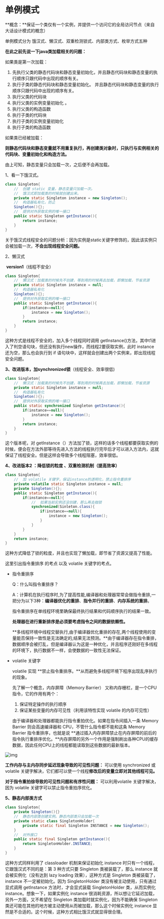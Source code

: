 # 单例模式

**概念：**保证一个类仅有一个实例，并提供一个访问它的全局访问节点（来自大话设计模式的概念）

单例模式分为 饿汉式、懒汉式、双重检测锁式、内部类方式、枚举方式五种

**在此之前先说一下java类加载相关的问题：**

如果类是第一次加载：

1. 先执行父类的静态代码块和静态变量初始化，并且静态代码块和静态变量的执行顺序只跟代码中出现的顺序有关。
2. 执行子类的静态代码块和静态变量初始化。 并且静态代码块和静态变量的执行顺序只跟代码中出现的顺序有关。
3. 执行父类的代码块
4. 执行父类的实例变量初始化 。
5. 执行父类的构造函数
6. 执行子类的代码块
7. 执行子类的实例变量初始化
8. 执行子类的构造函数

如果类已经被加载：

**则静态代码块和静态变量就不用重复执行，再创建类对象时，只执行与实例相关的代码块、变量初始化和构造方法。**

由上可知，静态变量只会加载一次，之后便不会再加载。

1、看一下饿汉式。

```java
class Singleton{
    //	创建 static 变量，静态变量只加载一次。 
    //	饿汉式即加载类的时候就创建出来。
    private static Singleton instance = new Singleton();
    //	构造器私有化，防止
    Singleton(){};
    //	提供对外获取实例的唯一接口
    public static Singleton getInstance(){
        return instance;
    }
}
```

关于饿汉式线程安全的问题分析：因为实例是static关键字修饰的，因此该实例只会被加载一次，**不会出现线程安全问题。**

2、懒汉式

​	**version1**（线程不安全）

```java
class Singleton{
    //	懒汉式：加载类的时候先不创建，等到用的时候再去加载，即懒加载，节省资源
    private static Singleton instance = null;
    //	构造器私有化
    Singleton(){};
    //	提供对外获取实例的唯一接口
    public static Singleton getInstance(){
   		if(instance==null){
            instance = new Singleton();
        }
        return instance;
    }
}
```

这种方式是线程不安全的，加入多个线程同时调用 getInstance()方法，其中t1进入了判空语句块，但还没有执行new操作，而线程2要获取实例，此时 instance 还为空，那么也会执行到 if 语句块中，这样就会创建出两个实例来，即出现线程安全问题。

**3、改进版本，加synchronized锁**（线程安全、效率很低)

```java
class Singleton{
    //	懒汉式：加载类的时候先不创建，等到用的时候再去加载，即懒加载，节省资源
    private static Singleton instance = null;
    //	构造器私有化
    Singleton(){};
    //	提供对外获取实例的唯一接口
    public static synchronized Singleton getInstance(){
   		if(instance==null){
            instance = new Singleton();
        }
        return instance;
    }
}
```

这个版本呢，对 getInstance（）方法加了锁，这样的话多个线程都要获取实例的时候，便会在方法外部等待先进入方法的线程执行完毕后才可以进入方法内，这就保证了线程安全。但是这样会导致多个线程阻塞，效率很低。

**4、改进版本2 ：降低锁的粒度 、双重检测机制（提高效率）**

```java
class Singleton{
    //	加 volatile 关键字，保证instance的透明化，禁止指令重排序
    private volatile static Singleton instance = null;
    private Singleton(){};
    public static Singleton getInstance(){
        if(instance==null){
            //	如果当前实例还没创建，那么再去枷锁
            synchronized(Sinleton.class){
                if(instance==null){
                    instance = new Singleton();
                }
            }
        }
    }
    return instance;
}
```

这种方式降低了锁的粒度，并且也实现了懒加载，即节省了资源又提高了性能。

这里引出指令重排序 的考点 以及 volatile 关键字的考点。

- 指令重排序

  Q：什么叫指令重排序？

  A：计算机在执行程序时,为了提高性能,编译器和处理器常常会做指令重排,一把分为以下3种：**编译器优化的重排**、**指令并行的重排**、**内存系统的重排**。

  指令重排序在单线程环境里确保最终执行结果和代码顺序执行的结果一致。

  **处理器在进行重新排序是必须要考虑指令之间的数据依赖性。**

  **多线程环境中线程交替执行,由于编译器优化重排的存在,两个线程使用的变量能否保持一致性是无法确定的,结果无法预测。**由于编译器存在指令重排，数据顺序会被打乱，但是编译器认为这是一种优化，并且程序还刚好在多线程的环境下，执行数据不一样，会使数据的一致性无法保证。

- volatile 关键字

  volatile 实现 **禁止指令重排序。**从而避免多线程环境下程序出现乱序执行的现象。

  先了解一个概念，内存屏障（Memory Barrier） 又称内存栅栏，是一个CPU指令，它的作用有两个：

  1. 保证特定操作的执行顺序
  2. 保证某些变量的内存可见性（利用该特性实现 volatile 的内存可见性）

  由于编译器和处理器都能执行指令重拍优化。如果在指令间插入一条 Memory Barrier 则会高速编译器和 CPU，不管什么指令都不能和这条 Memory Barrier 指令重排序，也就是说 **通过插入内存屏障禁止在内存屏障的前后的指令执行重排序优化。**内存屏障的另外一个作用是强制刷出各种CPU的缓存数据，因此任何CPU上的线程都能读取到这些数据的最新版本。

![img](https://img-blog.csdnimg.cn/20191105091751797.png?x-oss-process=image/watermark,type_ZmFuZ3poZW5naGVpdGk,shadow_10,text_aHR0cHM6Ly9ibG9nLmNzZG4ubmV0L3FxXzQxNzIzNjE1,size_16,color_FFFFFF,t_70)

**工作内存与主内存同步延迟现象导致的可见性问题：**
可以使用 synchronized 或 volatile 关键字解决，它们都可以使一个线程**修改后的变量立即对其他线程可见。**

**对于指令重拍徐导致的可见性问题和有序性问题：**
可以利用volatile 关键字解决，因为 volatile 关键字可以禁止指令重拍序优化。

**5、静态内部类方式**

```java
class Singleton{
    private Singleton(){}
	//	静态内部类创建实例。静态内部类只会加载一次
    private static class SingletonHolder{
        private static final Singleton INSTANCE = new Singleton();
    }
    //	对外接口
    public static final Singleton getInstance(){
     	return SingletonHolder.INSTANCE;   
    }
}
```

这种方式同样利用了 classloader 机制来保证初始化 instance 时只有一个线程，它跟饿汉式不同的是：第 3 种方式只要 Singleton 类被装载了，那么 instance 就会被实例化（没有达到 lazy loading 效果），这种方式是 Singleton 类被装载了，instance 不一定被初始化。因为 SingletonHolder 类没有被主动使用，只有通过显式调用 getInstance 方法时，才会显式装载 SingletonHolder 类，从而实例化 instance。想象一下，如果实例化 instance 很消耗资源，所以想让它延迟加载，另外一方面，又不希望在 Singleton 类加载时就实例化，因为不能确保 Singleton 类还可能在其他的地方被主动使用从而被加载，那么这个时候实例化 instance 显然是不合适的。这个时候，这种方式相比饿汉式就显得很合理。